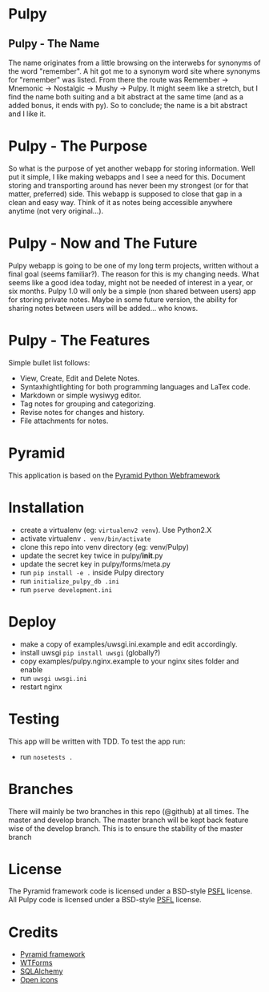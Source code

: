 Pulpy
=====
## Pulpy - The Name
The name originates from a little browsing on the interwebs for synonyms of the word "remember". A hit got me to a synonym word site where synonyms for "remember" was listed. From there the route was Remember -> Mnemonic -> Nostalgic -> Mushy -> Pulpy. It might seem like a stretch, but I find the name both suiting and a bit abstract at the same time (and as a added bonus, it ends with py). So to conclude; the name is a bit abstract and I like it.

Pulpy - The Purpose
===================
So what is the purpose of yet another webapp for storing information. Well put it simple, I like making webapps and I see a need for this. Document storing and transporting around has never been my strongest (or for that matter, preferred) side. This webapp is supposed to close that gap in a clean and easy way. Think of it as notes being accessible anywhere anytime (not very original...).

Pulpy - Now and The Future
==========================
Pulpy webapp is going to be one of my long term projects, written without a final goal (seems familiar?). The reason for this is my changing needs. What seems like a good idea today, might not be needed of interest in a year, or six months. Pulpy 1.0 will only be a simple (non shared between users) app for storing private notes. Maybe in some future version, the ability for sharing notes between users will be added... who knows.

Pulpy - The Features
=======================
Simple bullet list follows:
* View, Create, Edit and Delete Notes.
* Syntaxhightlighting for both programming languages and LaTex code. 
* Markdown or simple wysiwyg editor.
* Tag notes for grouping and categorizing.
* Revise notes for changes and history.
* File attachments for notes.


Pyramid
=======
This application is based on the [Pyramid Python Webframework](http://www.pylonsproject.org/)

Installation
============
  * create a virtualenv (eg: `virtualenv2 venv`). Use Python2.X
  * activate virtualenv `. venv/bin/activate`
  * clone this repo into venv directory (eg: venv/Pulpy)
  * update the secret key twice in pulpy/__init__.py
  * update the secret key in pulpy/forms/meta.py
  * run `pip install -e .` inside Pulpy directory
  * run `initialize_pulpy_db .ini`
  * run `pserve development.ini`

Deploy
======
  * make a copy of examples/uwsgi.ini.example and edit accordingly.
  * install uwsgi `pip install uwsgi` (globally?)
  * copy examples/pulpy.nginx.example to your nginx sites folder and enable
  * run `uwsgi uwsgi.ini`
  * restart nginx

Testing
=======
This app will be written with TDD. To test the app run:
  * run `nosetests .`

Branches
========
There will mainly be two branches in this repo (@github) at all times. The master and develop branch.
The master branch will be kept back feature wise of the develop branch. This is to ensure the stability of the master branch

License
=======
The Pyramid framework code is licensed under a BSD-style [PSFL](http://www.pylonsproject.org/about/license) license.
All Pulpy code is licensed under a BSD-style [PSFL](http://en.wikipedia.org/wiki/Python_Software_Foundation_License) license.

Credits
=======
  * [Pyramid framework](http://www.pylonsproject.org/)
  * [WTForms](http://wtforms.simplecodes.com/docs/1.0.4/)
  * [SQLAlchemy](http://www.sqlalchemy.org/)
  * [Open icons](http://openiconlibrary.sourceforge.net/gallery2/?./Icons/apps/knotes.png)
